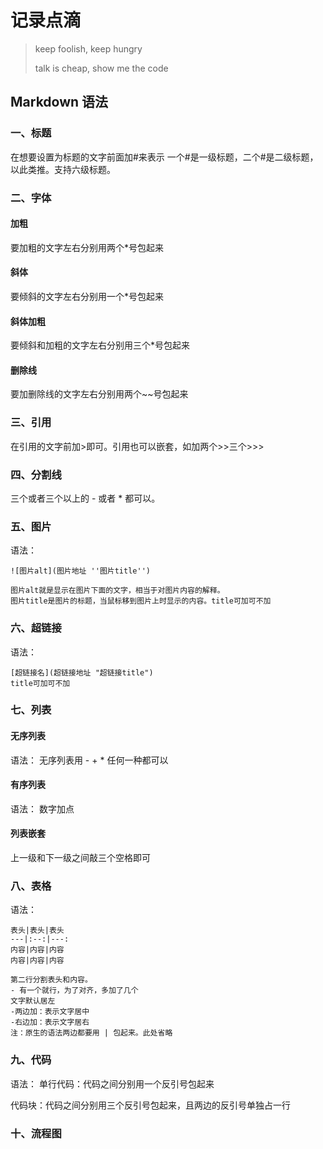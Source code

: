 # 记录点滴

> keep foolish, keep hungry 
>
> talk is cheap, show me the code

## Markdown 语法
### 一、标题

在想要设置为标题的文字前面加#来表示
一个#是一级标题，二个#是二级标题，以此类推。支持六级标题。

### 二、字体
#### 加粗
要加粗的文字左右分别用两个*号包起来

#### 斜体
要倾斜的文字左右分别用一个*号包起来

#### 斜体加粗
要倾斜和加粗的文字左右分别用三个*号包起来

#### 删除线
要加删除线的文字左右分别用两个~~号包起来

### 三、引用
在引用的文字前加>即可。引用也可以嵌套，如加两个>>三个>>>

### 四、分割线
三个或者三个以上的 - 或者 * 都可以。

### 五、图片
语法：
```
![图片alt](图片地址 ''图片title'')

图片alt就是显示在图片下面的文字，相当于对图片内容的解释。
图片title是图片的标题，当鼠标移到图片上时显示的内容。title可加可不加
```

### 六、超链接
语法：

```
[超链接名](超链接地址 "超链接title")
title可加可不加
```

### 七、列表
#### 无序列表
语法：
无序列表用 - + * 任何一种都可以

#### 有序列表
语法：
数字加点

#### 列表嵌套
上一级和下一级之间敲三个空格即可

### 八、表格
语法：

```
表头|表头|表头
---|:--:|---:
内容|内容|内容
内容|内容|内容

第二行分割表头和内容。
- 有一个就行，为了对齐，多加了几个
文字默认居左
-两边加：表示文字居中
-右边加：表示文字居右
注：原生的语法两边都要用 | 包起来。此处省略
```

### 九、代码
语法：
单行代码：代码之间分别用一个反引号包起来

代码块：代码之间分别用三个反引号包起来，且两边的反引号单独占一行

### 十、流程图